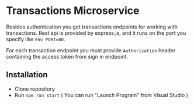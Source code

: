 # Transactions Microservice

Besides authentication you get transactions endpoints for working with transactions. Rest api is provided by express.js, and it runs on the port you specify like `env PORT=80`.

For each transaction endpoint you must provide `Authorization` header containing the access token from sign in endpoint.

## Installation

- Clone repository
- Run `npm run start` ( You can run "Launch Program" from Visual Studio )